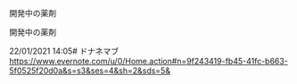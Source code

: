 開発中の薬剤

開発中の薬剤

22/01/2021 14:05# ドナネマブ
https://www.evernote.com/u/0/Home.action#n=9f243419-fb45-41fc-b663-5f0525f20d0a&s=s3&ses=4&sh=2&sds=5&

